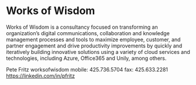 # Works of Wisdom
Works of Wisdom is a consultancy focused on transforming an organization’s digital communications, collaboration and knowledge management processes and tools to maximize employee, customer, and partner engagement and drive productivity improvements by quickly and iteratively building innovative solutions using a variety of cloud services and technologies, including Azure, Office365 and Unily, among others. 

Pete Fritz
worksofwisdom
mobile: 425.736.5704
fax: 425.633.2281
https://linkedin.com/in/pfritz
 
